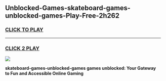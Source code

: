 
## Unblocked-Games-skateboard-games-unblocked-games-Play-Free-2h262
<h3>
<a href="https://premium76.site?title=skateboard-games-unblocked-games&ref=23A">CLICK TO PLAY</a></h3>
<hr>

<h3>
<a href="https://premium76.site?title=skateboard-games-unblocked-games&ref=23A">CLICK 2 PLAY</a>
  
</h3>

<a href="https://premium76.site?title=skateboard-games-unblocked-games&ref=23A"><img src="https://clearcache.store/games.png"></a>


**skateboard-games-unblocked-games games unblocked: Your Gateway to Fun and Accessible Online Gaming**

